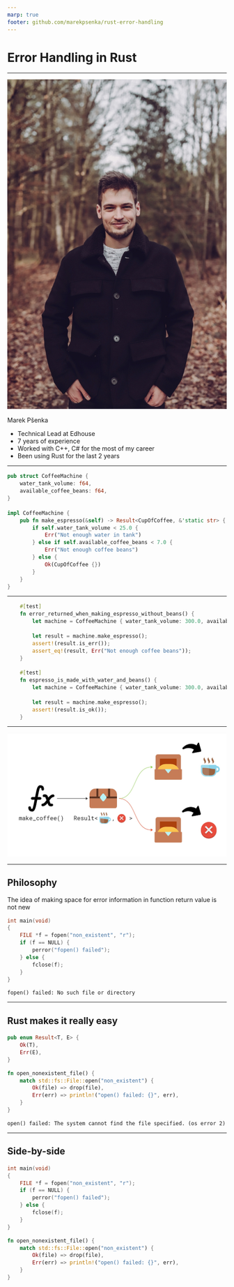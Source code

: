```yaml
---
marp: true
footer: github.com/marekpsenka/rust-error-handling
---
```


# Error Handling in Rust

---

<!-- _footer: in/marek-psenka -->

![bg right:33%](me.jpg)

Marek Pšenka

- Technical Lead at Edhouse
- 7 years of experience
- Worked with C++, C# for the most of my career
- Been using Rust for the last 2 years

---

```rust
pub struct CoffeeMachine {
    water_tank_volume: f64,
    available_coffee_beans: f64,
}

impl CoffeeMachine {
    pub fn make_espresso(&self) -> Result<CupOfCoffee, &'static str> {
        if self.water_tank_volume < 25.0 {
            Err("Not enough water in tank")
        } else if self.available_coffee_beans < 7.0 {
            Err("Not enough coffee beans")
        } else {
            Ok(CupOfCoffee {})
        }
    }
}
```

---

```rust
    #[test]
    fn error_returned_when_making_espresso_without_beans() {
        let machine = CoffeeMachine { water_tank_volume: 300.0, available_coffee_beans: 2.0 };

        let result = machine.make_espresso();
        assert!(result.is_err());
        assert_eq!(result, Err("Not enough coffee beans"));
    }

    #[test]
    fn espresso_is_made_with_water_and_beans() {
        let machine = CoffeeMachine { water_tank_volume: 300.0, available_coffee_beans: 7.0 };

        let result = machine.make_espresso();
        assert!(result.is_ok());
    }
```

---

![bg](./img/basic_diagram.jpg)

---

## Philosophy

The idea of making space for error information in function return value is not new

```C
int main(void)
{
    FILE *f = fopen("non_existent", "r");
    if (f == NULL) {
        perror("fopen() failed");
    } else {
        fclose(f);
    }
}
```

```text
fopen() failed: No such file or directory
```

---

## Rust makes it really easy

```rust
pub enum Result<T, E> {
    Ok(T),
    Err(E),
}
```

```rust
fn open_nonexistent_file() {
    match std::fs::File::open("non_existent") {
        Ok(file) => drop(file),
        Err(err) => println!("open() failed: {}", err),
    }
}
```

```text
open() failed: The system cannot find the file specified. (os error 2)
```

---

## Side-by-side

```C
int main(void)
{
    FILE *f = fopen("non_existent", "r");
    if (f == NULL) {
        perror("fopen() failed");
    } else {
        fclose(f);
    }
}
```

```rust
fn open_nonexistent_file() {
    match std::fs::File::open("non_existent") {
        Ok(file) => drop(file),
        Err(err) => println!("open() failed: {}", err),
    }
}
```